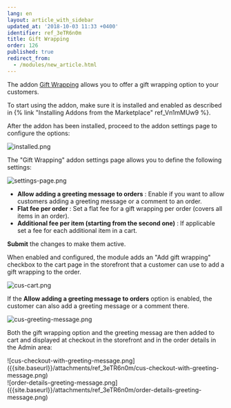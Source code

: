 ```yaml
---
lang: en
layout: article_with_sidebar
updated_at: '2018-10-03 11:33 +0400'
identifier: ref_3eTR6n0m
title: Gift Wrapping
order: 126
published: true
redirect_from:
  - /modules/new_article.html
---
```

The addon [Gift Wrapping](https://market.x-cart.com/addons/gift-wrapping.html "Gift Wrapping") allows you to offer a gift wrapping option to your customers. 

To start using the addon, make sure it is installed and enabled as described in {% link "Installing Addons from the Marketplace" ref_Vn1mMUw9 %}.

After the addon has been installed, proceed to the addon settings page to configure the options:

![installed.png]({{site.baseurl}}/attachments/ref_3eTR6n0m/installed.png)

The "Gift Wrapping" addon settings page allows you to define the following settings:

![settings-page.png]({{site.baseurl}}/attachments/ref_3eTR6n0m/settings-page.png)

* **Allow adding a greeting message to orders** : Enable if you want to allow customers adding a greeting message or a comment to an order.
* **Flat fee per order** : Set a flat fee for a gift wrapping per order (covers all items in an order).
* **Additional fee per item (starting from the second one)** : If applicable set a fee for each additional item in a cart.

**Submit** the changes to make them active.

When enabled and configured, the module adds an "Add gift wrapping" checkbox to the cart page in the storefront that a customer can use to add a gift wrapping to the order. 

![cus-cart.png]({{site.baseurl}}/attachments/ref_3eTR6n0m/cus-cart.png)

If the **Allow adding a greeting message to orders** option is enabled, the customer can also add a greeting message or a comment there.

![cus-greeting-message.png]({{site.baseurl}}/attachments/ref_3eTR6n0m/cus-greeting-message.png)

Both the gift wrapping option and the greeting messag are then added to cart and displayed at checkout in the storefront and in the order details in the Admin area:

<div class="ui stackable two column grid">
  <div class="column" markdown="span">![cus-checkout-with-greeting-message.png]({{site.baseurl}}/attachments/ref_3eTR6n0m/cus-checkout-with-greeting-message.png)</div>
  <div class="column" markdown="span">![order-details-greeting-message.png]({{site.baseurl}}/attachments/ref_3eTR6n0m/order-details-greeting-message.png)</div>
</div>
